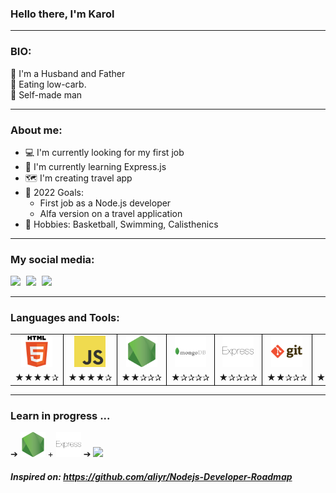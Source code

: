 ### Hello there, I'm Karol

<hr />

### BIO:

💪 I'm a Husband and Father<br>
🥑 Eating low-carb. <br>
🎩 Self-made man

<hr />

### About me:

- 💻 I'm currently looking for my first job 
- 📖 I'm currently learning Express.js
- 🗺 I'm creating travel app
- 🎯 2022 Goals: 
    - First job as a Node.js developer
    - Alfa version on a travel application
- 🏀 Hobbies: Basketball, Swimming, Calisthenics

<hr />

### My social media:

[<img width="30" style="margin-right: 5px" src="https://cdn.jsdelivr.net/npm/simple-icons@v7/icons/linkedin.svg" />][linkedin]
[<img width="30" style="margin-right: 5px" src="https://cdn.jsdelivr.net/npm/simple-icons@v7/icons/twitter.svg" />][twitter]
[<img width="30" style="margin-right: 5px" src="https://cdn.jsdelivr.net/npm/simple-icons@v7/icons/instagram.svg" />][instagram]

<hr />

### Languages and Tools:

<table>
  <tr>
      <td style="border-right: 1px solid black; width: 80px; text-align: center"><img width="50" src="https://raw.githubusercontent.com/github/explore/80688e429a7d4ef2fca1e82350fe8e3517d3494d/topics/html/html.png" /></td>
    <td style="border-right: 1px solid black; width: 80px; text-align: center"><img width="50" src="https://raw.githubusercontent.com/github/explore/80688e429a7d4ef2fca1e82350fe8e3517d3494d/topics/javascript/javascript.png" /></td>
    <td style="border-right: 1px solid black; width: 80px; text-align: center"><img width="50" src="https://raw.githubusercontent.com/github/explore/80688e429a7d4ef2fca1e82350fe8e3517d3494d/topics/nodejs/nodejs.png" /></td>
    <td style="border-right: 1px solid black; width: 80px; text-align: center"><img width="50" src="https://raw.githubusercontent.com/github/explore/80688e429a7d4ef2fca1e82350fe8e3517d3494d/topics/mongodb/mongodb.png" /></td>
    <td style="border-right: 1px solid black; width: 80px; text-align: center"><img width="50" src="https://raw.githubusercontent.com/github/explore/80688e429a7d4ef2fca1e82350fe8e3517d3494d/topics/express/express.png" /></td>
    <td style="border-right: 1px solid black; width: 80px; text-align: center"><img width="50" src="https://raw.githubusercontent.com/github/explore/80688e429a7d4ef2fca1e82350fe8e3517d3494d/topics/git/git.png" /></td>
	<td style="width: 80px; text-align: center"><img width="30" style="margin-right: 5px" src="https://cdn.jsdelivr.net/npm/simple-icons@v7/icons/visualstudiocode.svg" /></td>
  </tr>
  <tr>
    <td style="border-right: 1px solid black; width: 80px; text-align: center">★★★★✰</td>
    <td style="border-right: 1px solid black; width: 80px; text-align: center">★★★★✰</td>
    <td style="border-right: 1px solid black; width: 80px; text-align: center">★★✰✰✰</td>
    <td style="border-right: 1px solid black; width: 80px; text-align: center">★✰✰✰✰</td>
    <td style="border-right: 1px solid black; width: 80px; text-align: center">★✰✰✰✰</td>
    <td style="border-right: 1px solid black; width: 80px; text-align: center">★★✰✰✰</td>
    <td style="width: 80px; text-align: center">★★✰✰✰</td>
  </tr>
</table>

<hr />

### Learn in progress ...

➔ <img width="40" src="https://raw.githubusercontent.com/github/explore/80688e429a7d4ef2fca1e82350fe8e3517d3494d/topics/nodejs/nodejs.png" />  + <img width="40" src="https://raw.githubusercontent.com/github/explore/80688e429a7d4ef2fca1e82350fe8e3517d3494d/topics/express/express.png" /> ➔ <img width="40" src="https://images-na.ssl-images-amazon.com/images/I/414HXNGKVhL.png" />

##### Inspired on: https://github.com/aliyr/Nodejs-Developer-Roadmap

[linkedin]: https://linkedin.com/in/karol-chrobok-79539010a/
[twitter]: https://twitter.com/karol_chrobok
[instagram]: https://www.instagram.com/karol.chrobok/
